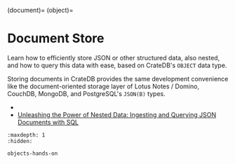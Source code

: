 (document)=
(object)=
# Document Store

Learn how to efficiently store JSON or other structured data, also nested, and
how to query this data with ease, based on CrateDB's `OBJECT` data type.

Storing documents in CrateDB provides the same development convenience like the
document-oriented storage layer of Lotus Notes / Domino, CouchDB, MongoDB, and
PostgreSQL's `JSON(B)` types.

- [](#objects-basics)
- [Unleashing the Power of Nested Data: Ingesting and Querying JSON Documents with SQL]


[Unleashing the Power of Nested Data: Ingesting and Querying JSON Documents with SQL]: https://youtu.be/S_RHmdz2IQM?feature=shared

```{toctree}
:maxdepth: 1
:hidden:

objects-hands-on
```
